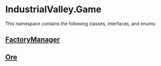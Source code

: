 # IndustrialValley.Game

This namespace contains the following classes, interfaces, and enums:

## [FactoryManager](/api/IndustrialValley.Game/FactoryManager.md)


## [Ore](/api/IndustrialValley.Game/Ore.md)

